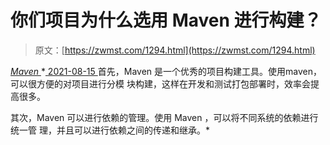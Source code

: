 <!--yml
category: 未分类
date: 0001-01-01 00:00:00
--->

# 你们项目为什么选用 Maven 进行构建？

> 原文：[https://zwmst.com/1294.html](https://zwmst.com/1294.html)

   [ *Maven* ](https://zwmst.com/maven)*[ <time datetime="2021-08-15T10:58:29+08:00"> 2021-08-15 </time> ](https://zwmst.com/1294.html)  首先，Maven 是一个优秀的项目构建工具。使用maven，可以很方便的对项目进行分模 块构建，这样在开发和测试打包部署时，效率会提高很多。

其次，Maven 可以进行依赖的管理。使用 Maven ，可以将不同系统的依赖进行统一管 理，并且可以进行依赖之间的传递和继承。*